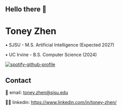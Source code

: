 ## Hello there 👋

# Toney Zhen

• SJSU - M.S. Artificial Intelligence (Expected 2027)

• UC Irvine - B.S. Computer Science (2024)


[![spotify-github-profile](https://spotify-github-profile.kittinanx.com/api/view?uid=tzhen02&cover_image=true&theme=default&show_offline=false&background_color=121212&interchange=false&profanity=false)](https://github.com/kittinan/spotify-github-profile)


## Contact

📧 email: toney.zhen@sjsu.edu

🧑‍💼 linkedin: https://www.linkedin.com/in/toney-zhen/

<!--
**toneyzhen/toneyzhen** is a ✨ _special_ ✨ repository because its `README.md` (this file) appears on your GitHub profile.

Here are some ideas to get you started:

- 🔭 I’m currently working on ...
- 🌱 I’m currently learning ...
- 👯 I’m looking to collaborate on ...
- 🤔 I’m looking for help with ...
- 💬 Ask me about ...
- 📫 How to reach me: ...
- 😄 Pronouns: ...
- ⚡ Fun fact: ...
-->
